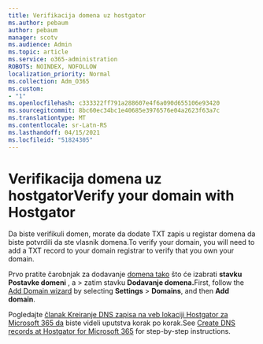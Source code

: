 ```yaml
---
title: Verifikacija domena uz hostgator
ms.author: pebaum
author: pebaum
manager: scotv
ms.audience: Admin
ms.topic: article
ms.service: o365-administration
ROBOTS: NOINDEX, NOFOLLOW
localization_priority: Normal
ms.collection: Adm_O365
ms.custom:
- "1"
ms.openlocfilehash: c333322ff791a288607e4f6a090d655106e93420
ms.sourcegitcommit: 8bc60ec34bc1e40685e3976576e04a2623f63a7c
ms.translationtype: MT
ms.contentlocale: sr-Latn-RS
ms.lasthandoff: 04/15/2021
ms.locfileid: "51824305"
---
```

# <a name="verify-your-domain-with-hostgator"></a><span data-ttu-id="b87a6-102">Verifikacija domena uz hostgator</span><span class="sxs-lookup"><span data-stu-id="b87a6-102">Verify your domain with Hostgator</span></span>

<span data-ttu-id="b87a6-103">Da biste verifikuli domen, morate da dodate TXT zapis u registar domena da biste potvrdili da ste vlasnik domena.</span><span class="sxs-lookup"><span data-stu-id="b87a6-103">To verify your domain, you will need to add a TXT record to your domain registrar to verify that you own your domain.</span></span> 

<span data-ttu-id="b87a6-104">Prvo pratite čarobnjak za dodavanje [domena tako](https://admin.microsoft.com/Adminportal#/Domains) što će izabrati **stavku Postavke domeni** , a \> zatim stavku **Dodavanje domena.**</span><span class="sxs-lookup"><span data-stu-id="b87a6-104">First, follow the [Add Domain wizard](https://admin.microsoft.com/Adminportal#/Domains) by selecting **Settings** \> **Domains**, and then **Add domain**.</span></span>
  
<span data-ttu-id="b87a6-105">Pogledajte [članak Kreiranje DNS zapisa na veb lokaciji Hostgator za Microsoft 365 da](https://docs.microsoft.com/microsoft-365/admin/dns/create-dns-records-at-hostgator) biste videli uputstva korak po korak.</span><span class="sxs-lookup"><span data-stu-id="b87a6-105">See [Create DNS records at Hostgator for Microsoft 365](https://docs.microsoft.com/microsoft-365/admin/dns/create-dns-records-at-hostgator) for step-by-step instructions.</span></span>